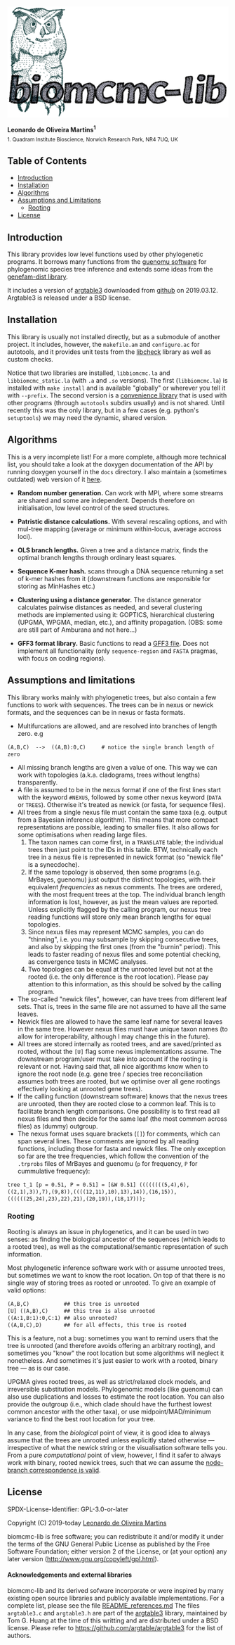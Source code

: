 ![biomcmc-lib](doxygen/biomcmclib_with_text.png)

__Leonardo de Oliveira Martins<sup>1</sup>__
<br>
<sub>1. Quadram Institute Bioscience, Norwich Research Park, NR4 7UQ, UK</sub>

## Table of Contents
* [Introduction](#introduction)
* [Installation](#installation)
* [Algorithms](#algorithms)
* [Assumptions and Limitations](#assumptions-and-limitations)
  * [Rooting](#rooting)
* [License](#license)

## Introduction
This library provides low level functions used by other phylogenetic programs. 
It borrows many functions from the [guenomu software](https://bitbucket.org/leomrtns/guenomu/) for phylogenomic species tree inference and 
extends some ideas from the [genefam-dist library](https://github.com/leomrtns/genefam-dist).

It includes a version of [argtable3](https://www.argtable.org/) downloaded from
[github](https://github.com/argtable/argtable3) on 2019.03.12. Argtable3 is released under a BSD license. 

## Installation
This library is usually not installed directly, but as a submodule of another project. 
It includes, however, the `makefile.am` and `configure.ac` for autotools, and it provides unit tests from the
[libcheck](https://github.com/libcheck/check) library as well as custom checks. 

Notice that two libraries are installed, `libbiomcmc.la` and `libbiomcmc_static.la` (with `.a` and `.so` versions). 
The first (`libbiomcmc.la`) is installed with `make install` and is available "globally" or wherever you tell it with
`--prefix`.
The second version is a [convenience library](https://www.gnu.org/software/automake/manual/html_node/Libtool-Convenience-Libraries.html)
that is used with other programs (through `autotools` subdirs usually) and is not shared. 
Until recently this was the only library, but in a few cases (e.g. python's `setuptools`) we may need the dynamic,
shared version.

## Algorithms 
This is a very incomplete list! For a more complete, although more technical list, you should take a look at the doxygen documentation of the API by running 
doxygen yourself in the `docs` directory. I also maintain a (sometimes outdated) web version of it [here](https://leomrtns.github.io/doxygen-biomcmclib).

- **Random number generation.** Can work with MPI, where some streams are shared and some are independent. Depends therefore on initialisation, low level control 
  of the seed structures. 

- **Patristic distance calculations.** With several rescaling options, and with mul-tree mapping (average or minimum
  within-locus, average accross loci).

- **OLS branch lengths.** Given a tree and a distance matrix, finds the optimal branch lengths through ordinary least
  squares.

- **Sequence K-mer hash.** scans through a DNA sequence returning a set of k-mer hashes from it (downstream functions
  are responsible for storing as MinHashes etc.)

- **Clustering using a distance generator.** The distance generator calculates pairwise distances as needed, and several
  clustering methods are implemented using it: GOPTICS, hierarchical clustering (UPGMA, WPGMA, median, etc.), and
  affinity propagation. (OBS: some are still part of Amburana and not here...)

- **GFF3 format library.** Basic functions to read a [GFF3 file](https://github.com/The-Sequence-Ontology/Specifications/blob/master/gff3.md). 
  Does not implement all functionality (only `sequence-region` and `FASTA` pragmas, with focus on coding regions). 

## Assumptions and limitations
This library works mainly with phylogenetic trees, but also contain a few functions to work with sequences. 
The trees can be in nexus or newick formats, and the sequences can be in nexus or fasta formats.
* Multifurcations are allowed, and are resolved into branches of length zero. e.g
```[python]
(A,B,C)  -->  ((A,B):0,C)     # notice the single branch length of zero
```
* All missing branch lengths are given a value of one. This way we can work with topologies (a.k.a. cladograms, trees without
  lengths) transparently.
* A file is assumed to be in the nexus format if one of the first lines start with the keyword `#NEXUS`, followed by
  some other nexus keyword (`DATA` or `TREES`). Otherwise it's treated as newick (or fasta, for sequence files). 
* All trees from a single nexus file must contain the same taxa (e.g. output from a Bayesian inference algorithm). 
  This means that more compact representations are possible, leading to smaller files. It also allows for some
  optimisations when reading large files.
  1. The taxon names can come first, in a `TRANSLATE` table; the individual trees then just point to the IDs in this
     table. BTW, technically each tree in a nexus file is represented in newick format (so "newick file" is a
     synecdoche).
  2. If the same topology is observed, then some programs (e.g. MrBayes, guenomu) just output the distinct topologies, with 
     their equivalent *frequencies* as nexus comments. The trees are ordered, with the most frequent trees at the top.
     The individual branch length information is lost, however, as just the mean values are reported. Unless explicitly
     flagged by the calling program, our nexus tree reading functions will store only mean branch lengths for equal
     topologies. 
  3. Since nexus files may represent MCMC samples, you can do "thinning", i.e. you may subsample by skipping consecutive
     trees, and also by skipping the first ones (from the "burnin" period). This leads to faster reading of nexus files
     and some potential checking, as convergence tests in MCMC analyses. 
  4. Two topologies can be equal at the unrooted level but not at the rooted (i.e. the only difference is the root
     location). Please pay attention to this information, as this should be solved by the calling program.
* The so-called "newick files", however, can have trees from different leaf sets. That is, trees in the same file are not 
  assumed to have all the same leaves. 
* Newick files are allowed to have the same leaf name for several leaves in the same tree. However nexus files must have
  unique taxon names (to allow for interoperability, although I may change this in the future).
* All trees are stored internally as rooted trees, and are saved/printed as rooted, without the `[U]` flag some nexus
  implementations assume. The downstream program/user must take into account if the rooting is relevant or not. Having
  said that, all nice algorithms know when to ignore the root node (e.g. gene tree / species tree reconciliation assumes
  both trees are rooted, but we optimise over all gene rootings effectively looking at unrooted gene trees).
* If the calling function (downstream software) knows that the nexus trees are unrooted, then they are rooted close to a
  common leaf. This is to facilitate branch length comparisons. One possibility is to first read all nexus files and then 
  decide for the same leaf (the most commom across files) as (dummy) outgroup. 
* The nexus format uses square brackets (`[]`) for comments, which can span several lines. These comments are ignored by
  all reading functions, including those for fasta and newick files. The only exception so far are the tree frequencies, which 
  follow the convention of the `.trprobs` files of MrBayes and guenomu (`p` for frequency, `P` for cummulative
  frequency):
```[bash]
tree t_1 [p = 0.51, P = 0.51] = [&W 0.51] ((((((((5,4),6),((2,1),3)),7),(9,8)),((((12,11),10),13),14)),(16,15)),((((((25,24),23),22),21),(20,19)),(18,17)));
```

### Rooting
Rooting is always an issue in phylogenetics, and it can be used in two senses: as finding the biological ancestor of the
sequences (which leads to a rooted tree), as well as the computational/semantic representation of such information.

Most phylogenetic inference software work with or assume unrooted trees, but sometimes we want to know the root
location. 
On top of that there is no single way of storing trees as rooted or unrooted. To give an example of valid options:
```[python]
(A,B,C)           ## this tree is unrooted
[U] ((A,B),C)     ## this tree is also unrooted
((A:1,B:1):0,C:1) ## also unrooted?
((A,B,C),D)       ## for all effects, this tree is rooted
```
This is a feature, not a bug: sometimes you want to remind users that the tree is unrooted (and therefore avoids
offering an arbitrary rooting), and sometimes you "know" the root location but some algorithms will neglect it nonetheless.
And sometimes it's just easier to work with a rooted, binary tree &mdash; as is our case.

UPGMA gives rooted trees, as well as strict/relaxed clock models, and irreversible substitution models.
Phylogenomic models (like guenomu) can also use duplications and losses to estimate the root location.
You can also provide the outgroup (i.e., which clade should have the furthest lowest common ancestor with the other
taxa), or use midpoint/MAD/minimum variance to find the best root location for your tree.

In any case, from the *biological* point of view, it is good idea to always assume that the trees are unrooted unless explicitly 
stated otherwise &mdash; irrespective of what the newick string or the visualisation software tells you.
From a pure *computational* point of view, however, I find it safer to always work with binary, rooted newick trees, such that we can assume 
the [node-branch correspondence is valid](http://dx.doi.org/10.1093/molbev/msx055).


## License 
SPDX-License-Identifier: GPL-3.0-or-later

Copyright (C) 2019-today  [Leonardo de Oliveira Martins](https://github.com/leomrtns)

biomcmc-lib is free software; you can redistribute it and/or modify it under the terms of the GNU General Public
License as published by the Free Software Foundation; either version 2 of the License, or (at your option) any later
version (http://www.gnu.org/copyleft/gpl.html).

#### Acknowledgements and external libraries

biomcmc-lib and its derived sofware incorporate or were inspired by many existing open source libraries and publicly available 
implementations.
For a complete list, please see the file [README_references.md](README_references.md)
The files `argtable3.c` and `argtable3.h` are part of the [argtable3](https://www.argtable.org/) library, maintained by
Tom G. Huang at the time of this writting  and are distributed under a BSD license. Please refer to 
https://github.com/argtable/argtable3 for the list of authors.
